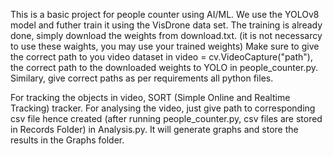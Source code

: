 This is a basic project for people counter using AI/ML. We use the YOLOv8 model and futher train it using the VisDrone data set. 
The training is already done, simply download the weights from download.txt. (it is not necessarcy to use these waights, you may use your trained weights)
Make sure to give the correct path to you video dataset in video = cv.VideoCapture("path"), the correct path to the downloaded weights to YOLO in people_counter.py. Similary, give correct paths as per requirements all python files.

For tracking the objects in video, SORT (Simple Online and Realtime Tracking) tracker. 
For analysing the video, just give path to corresponding csv file hence created (after running people_counter.py, csv files are stored in Records Folder) in Analysis.py. It will generate graphs and store the results in the Graphs folder.


